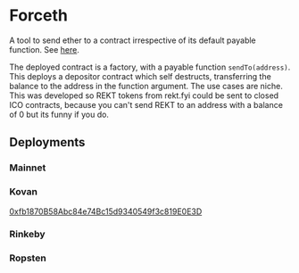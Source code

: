 # Forceth

A tool to send ether to a contract irrespective of its default payable function. See [here](https://consensys.github.io/smart-contract-best-practices/known_attacks/#forcibly-sending-ether-to-a-contract).

The deployed contract is a factory, with a payable function `sendTo(address)`. This deploys a depositor contract which self destructs, transferring the balance to the address in the function argument. The use cases are niche. This was developed so REKT tokens from rekt.fyi could be sent to closed ICO contracts, because you can't send REKT to an address with a balance of 0 but its funny if you do.

## Deployments

### Mainnet

### Kovan
[0xfb1870B58Abc84e74Bc15d9340549f3c819E0E3D](https://kovan.etherscan.io/address/0xfb1870B58Abc84e74Bc15d9340549f3c819E0E3D)

### Rinkeby

### Ropsten

